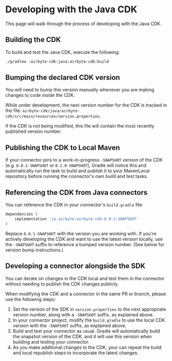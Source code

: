 # Developing with the Java CDK

This page will walk through the process of developing with the Java CDK.

## Building the CDK

To build and test the Java CDK, execute the following:

```sh
./gradlew :airbyte-cdk:java:airbyte-cdk:build
```

## Bumping the declared CDK version

You will need to bump this version manually whenever you are making changes to code inside the CDK.

While under development, the next version number for the CDK is tracked in the file: `airbyte-cdk/java/airbyte-cdk/src/main/resources/version.properties`.

If the CDK is not being modified, this file will contain the most recently published version number.

## Publishing the CDK to Local Maven

If your connector pins to a work-in-progress `-SNAPSHOT` version of the CDK (e.g. `0.0.1-SNAPSHOT` or `0.2.0-SNAPSHOT`), Gradle will notice this and automatically run the task to build and publish it to your MavenLocal repository before running the connector's own build and test tasks.

## Referencing the CDK from Java connectors

You can reference the CDK in your connector's `build.gradle` file:

```groovy
dependencies {
    implementation 'io.airbyte:airbyte-cdk:0.0.1-SNAPSHOT'
}
```

Replace `0.0.1-SNAPSHOT` with the version you are working with. If you're actively developing the CDK and want to use the latest version locally, use the `-SNAPSHOT` suffix to reference a bumped version number. (See below for version bump instructions.)

## Developing a connector alongside the SDK

You can iterate on changes in the CDK local and test them in the connector without needing to publish the CDK changes publicly.

When modifying the CDK and a connector in the same PR or branch, please use the following steps:

1. Set the version of the SDK in `version.properties` to the next appropriate version number, along with a `-SNAPSHOT` suffix, as explained above.
1. In your connector project, modify the `build.gradle` to use the local CDK version with the `-SNAPSHOT` suffix, as explained above.
1. Build and test your connector as usual. Gradle will automatically build the snapshot version of the CDK, and it will use this version when building and testing your connector.
1. As you make additional changes to the CDK, your can repeat the build and local republish steps to incorporate the latest changes.

